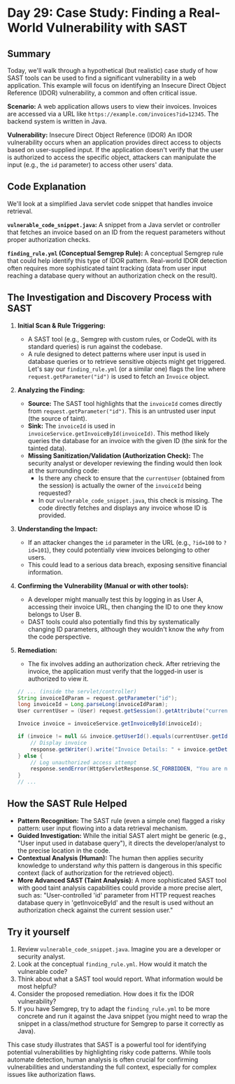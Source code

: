 # Day 29: Case Study: Finding a Real-World Vulnerability with SAST

## Summary

Today, we'll walk through a hypothetical (but realistic) case study of how SAST tools can be used to find a significant vulnerability in a web application. This example will focus on identifying an Insecure Direct Object Reference (IDOR) vulnerability, a common and often critical issue.

**Scenario:**
A web application allows users to view their invoices. Invoices are accessed via a URL like `https://example.com/invoices?id=12345`. The backend system is written in Java.

**Vulnerability:** Insecure Direct Object Reference (IDOR)
An IDOR vulnerability occurs when an application provides direct access to objects based on user-supplied input. If the application doesn't verify that the user is authorized to access the specific object, attackers can manipulate the input (e.g., the `id` parameter) to access other users' data.

## Code Explanation

We'll look at a simplified Java servlet code snippet that handles invoice retrieval.

**`vulnerable_code_snippet.java`:**
A snippet from a Java servlet or controller that fetches an invoice based on an ID from the request parameters without proper authorization checks.

**`finding_rule.yml` (Conceptual Semgrep Rule):**
A conceptual Semgrep rule that could help identify this type of IDOR pattern. Real-world IDOR detection often requires more sophisticated taint tracking (data from user input reaching a database query without an authorization check on the result).

## The Investigation and Discovery Process with SAST

1.  **Initial Scan & Rule Triggering:**
    -   A SAST tool (e.g., Semgrep with custom rules, or CodeQL with its standard queries) is run against the codebase.
    -   A rule designed to detect patterns where user input is used in database queries or to retrieve sensitive objects might get triggered. Let's say our `finding_rule.yml` (or a similar one) flags the line where `request.getParameter("id")` is used to fetch an `Invoice` object.

2.  **Analyzing the Finding:**
    -   **Source:** The SAST tool highlights that the `invoiceId` comes directly from `request.getParameter("id")`. This is an untrusted user input (the source of taint).
    -   **Sink:** The `invoiceId` is used in `invoiceService.getInvoiceById(invoiceId)`. This method likely queries the database for an invoice with the given ID (the sink for the tainted data).
    -   **Missing Sanitization/Validation (Authorization Check):** The security analyst or developer reviewing the finding would then look at the surrounding code:
        -   Is there any check to ensure that the `currentUser` (obtained from the session) is actually the owner of the `invoiceId` being requested?
        -   In our `vulnerable_code_snippet.java`, this check is missing. The code directly fetches and displays any invoice whose ID is provided.

3.  **Understanding the Impact:**
    -   If an attacker changes the `id` parameter in the URL (e.g., `?id=100` to `?id=101`), they could potentially view invoices belonging to other users.
    -   This could lead to a serious data breach, exposing sensitive financial information.

4.  **Confirming the Vulnerability (Manual or with other tools):**
    -   A developer might manually test this by logging in as User A, accessing their invoice URL, then changing the ID to one they know belongs to User B.
    -   DAST tools could also potentially find this by systematically changing ID parameters, although they wouldn't know the *why* from the code perspective.

5.  **Remediation:**
    -   The fix involves adding an authorization check. After retrieving the invoice, the application must verify that the logged-in user is authorized to view it.
    ```java
    // ... (inside the servlet/controller)
    String invoiceIdParam = request.getParameter("id");
    long invoiceId = Long.parseLong(invoiceIdParam);
    User currentUser = (User) request.getSession().getAttribute("currentUser");

    Invoice invoice = invoiceService.getInvoiceById(invoiceId);

    if (invoice != null && invoice.getUserId().equals(currentUser.getId())) { // <-- FIX: Authorization check
        // Display invoice
        response.getWriter().write("Invoice Details: " + invoice.getDetails());
    } else {
        // Log unauthorized access attempt
        response.sendError(HttpServletResponse.SC_FORBIDDEN, "You are not authorized to view this invoice.");
    }
    // ...
    ```

## How the SAST Rule Helped

-   **Pattern Recognition:** The SAST rule (even a simple one) flagged a risky pattern: user input flowing into a data retrieval mechanism.
-   **Guided Investigation:** While the initial SAST alert might be generic (e.g., "User input used in database query"), it directs the developer/analyst to the precise location in the code.
-   **Contextual Analysis (Human):** The human then applies security knowledge to understand *why* this pattern is dangerous in this specific context (lack of authorization for the retrieved object).
-   **More Advanced SAST (Taint Analysis):** A more sophisticated SAST tool with good taint analysis capabilities could provide a more precise alert, such as: "User-controlled 'id' parameter from HTTP request reaches database query in 'getInvoiceById' and the result is used without an authorization check against the current session user."

## Try it yourself

1.  Review `vulnerable_code_snippet.java`. Imagine you are a developer or security analyst.
2.  Look at the conceptual `finding_rule.yml`. How would it match the vulnerable code?
3.  Think about what a SAST tool would report. What information would be most helpful?
4.  Consider the proposed remediation. How does it fix the IDOR vulnerability?
5.  If you have Semgrep, try to adapt the `finding_rule.yml` to be more concrete and run it against the Java snippet (you might need to wrap the snippet in a class/method structure for Semgrep to parse it correctly as Java).

This case study illustrates that SAST is a powerful tool for identifying potential vulnerabilities by highlighting risky code patterns. While tools automate detection, human analysis is often crucial for confirming vulnerabilities and understanding the full context, especially for complex issues like authorization flaws.
